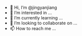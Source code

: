 - 👋 Hi, I’m @jingyanjiang
- 👀 I’m interested in ...
- 🌱 I’m currently learning ...
- 💞️ I’m looking to collaborate on ...
- 📫 How to reach me ...

<!---
jingyanjiang/jingyanjiang is a ✨ special ✨ repository because its `README.md` (this file) appears on your GitHub profile.
You can click the Preview link to take a look at your changes.
--->

